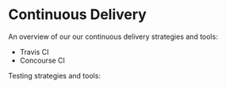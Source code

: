 # Continuous Delivery

An overview of our our continuous delivery strategies and tools:

* Travis CI
* Concourse CI

Testing strategies and tools:





